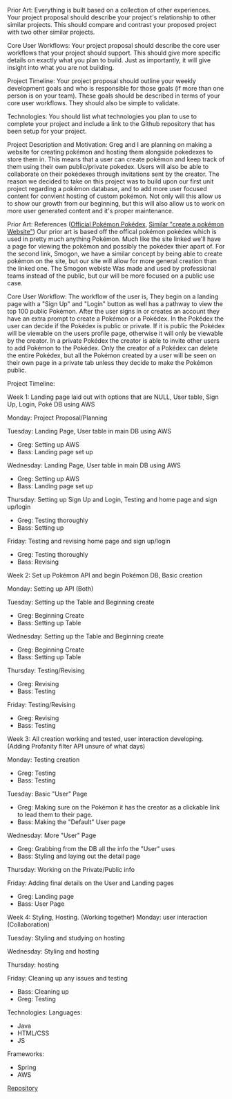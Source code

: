 Prior Art: Everything is built based on a collection of other experiences. Your project proposal should describe your project's relationship to other similar projects. This should compare and contrast your proposed project with two other similar projects.

Core User Workflows: Your project proposal should describe the core user workflows that your project should support. This should give more specific details on exactly what you plan to build. Just as importantly, it will give insight into what you are not building.

Project Timeline: Your project proposal should outline your weekly development goals and who is responsible for those goals (if more than one person is on your team). These goals should be described in terms of your core user workflows. They should also be simple to validate.

Technologies: You should list what technologies you plan to use to complete your project and include a link to the Github repository that has been setup for your project.

Project Description and Motivation:
Greg and I are planning on making a website for creating pokémon and hosting them alongside pokedexes to store them in. This means that a user can create pokémon and keep track of them using their own public/private pokedex. Users will also be able to collaborate on their pokédexes through invitations sent by the creator. The reason we decided to take on this project was to build upon our first unit project regarding a pokémon database, and to add more user focused content for convient hosting of custom pokémon. Not only will this allow us to show our growth from our beginning, but this will also allow us to work on more user generated content and it's proper maintenance.

Prior Art: References ([Official Pokémon Pokédex](https://www.pokemon.com/us/pokedex/), [Similar "create a pokémon Website"](https://www.smogon.com/cap/pokemon/))
Our prior art is based off the offical pokémon pokédex which is used in pretty much anything Pokémon. Much like the site linked we'll have a page for viewing the pokémon and possibly the pokédex thier apart of. For the second link, Smogon, we have a similar concept by being able to create pokémon on the site, but our site will allow for more general creation than the linked one. The Smogon webiste Was made and used by professional teams instead of the public, but our will be more focused on a public use case.

Core User Workflow: 
The workflow of the user is, They begin on a landing page with a "Sign Up" and "Login" button as well has a pathway to view the top 100 public Pokémon. After the user signs in or creates an account they have an extra prompt to create a Pokémon or a Pokédex. In the Pokédex the user can decide if the Pokédex is public or private. If it is public the Pokédex will be viewable on the users profile page, otherwise it will only be viewable by the creator. In a private Pokédex the creator is able to invite other users to add Pokémon to the Pokédex. Only the creator of a Pokédex can delete the entire Pokédex, but all the Pokémon created by a user will be seen on their own page in a private tab unless they decide to make the Pokémon public.

Project Timeline: 

Week 1: Landing page laid out with options that are NULL, User table, Sign Up, Login, Poké DB using AWS

  Monday: Project Proposal/Planning
  
  Tuesday: Landing Page, User table in main DB using AWS
      
   - Greg: Setting up AWS
   - Bass: Landing page set up
      
  Wednesday: Landing Page, User table in main DB using AWS
      
   - Greg: Setting up AWS
   - Bass: Landing page set up
      
  Thursday: Setting up Sign Up and Login, Testing and home page and sign up/login
   
   - Greg: Testing thoroughly
   - Bass: Setting up
    
  Friday: Testing and revising home page and sign up/login
   
   - Greg: Testing thoroughly
   - Bass: Revising

Week 2: Set up Pokémon API and begin Pokémon DB, Basic creation

  Monday: Setting up API (Both)
  
  Tuesday: Setting up the Table and Beginning create
    
   - Greg: Beginning Create
   - Bass: Setting up Table
   
  Wednesday: Setting up the Table and Beginning create
  
   - Greg: Beginning Create
   - Bass: Setting up Table
   
  Thursday: Testing/Revising
  
   - Greg: Revising
   - Bass: Testing
   
  Friday: Testing/Revising
  
   - Greg: Revising
   - Bass: Testing
    
Week 3: All creation working and tested, user interaction developing. (Adding Profanity filter API unsure of what days)

  Monday: Testing creation
   
   - Greg: Testing
   - Bass: Testing
    
  Tuesday: Basic "User" Page
   - Greg: Making sure on the Pokémon it has the creator as a clickable link to lead them to their page.
   - Bass: Making the "Default" User page
     
  Wednesday: More "User" Page
   - Greg: Grabbing from the DB all the info the "User" uses
   - Bass: Styling and laying out the detail page
    
  Thursday: Working on the Private/Public info
  
  Friday: Adding final details on the User and Landing pages
  
   - Greg: Landing page
   - Bass: User Page
    
Week 4: Styling, Hosting. (Working together)
  Monday: user interaction (Collaboration)
  
  Tuesday: Styling and studying on hosting
  
  Wednesday: Styling and hosting
  
  Thursday: hosting
  
  Friday: Cleaning up any issues and testing
  
  - Bass: Cleaning up
  - Greg: Testing


Technologies:
  Languages:
  - Java
  - HTML/CSS
  - JS
  
  Frameworks:
  - Spring
  - AWS

[Repository](https://github.com/Sbowles21/Capstone-Greg-Bass)
